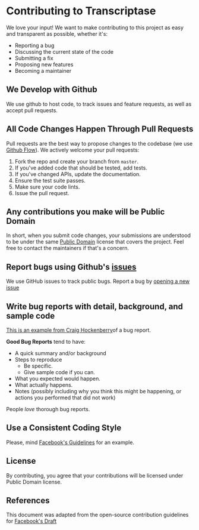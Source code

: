 # Contributing to Transcriptase
We love your input! We want to make contributing to this project as easy and transparent as possible, whether it's:

- Reporting a bug
- Discussing the current state of the code
- Submitting a fix
- Proposing new features
- Becoming a maintainer

## We Develop with Github
We use github to host code, to track issues and feature requests, as well as accept pull requests.

## All Code Changes Happen Through Pull Requests
Pull requests are the best way to propose changes to the codebase (we use [Github Flow](https://guides.github.com/introduction/flow/index.html)). We actively welcome your pull requests:

1. Fork the repo and create your branch from `master`.
2. If you've added code that should be tested, add tests.
3. If you've changed APIs, update the documentation.
4. Ensure the test suite passes.
5. Make sure your code lints.
6. Issue the pull request.

## Any contributions you make will be Public Domain
In short, when you submit code changes, your submissions are understood to be under the same [Public Domain](http://unlicense.org/) license that covers the project. Feel free to contact the maintainers if that's a concern.

## Report bugs using Github's [issues](https://github.com/andreros/typescript-boilerplate/issues)
We use GitHub issues to track public bugs. Report a bug by [opening a new issue](https://github.com/andreros/typescript-boilerplate/issues)

## Write bug reports with detail, background, and sample code
[This is an example from Craig Hockenberry](http://www.openradar.me/11905408)of a bug report.

**Good Bug Reports** tend to have:

- A quick summary and/or background
- Steps to reproduce
  - Be specific.
  - Give sample code if you can.
- What you expected would happen.
- What actually happens.
- Notes (possibly including why you think this might be happening, or actions you performed that did not work)

People *love* thorough bug reports.

## Use a Consistent Coding Style
Please, mind [Facebook's Guidelines](https://github.com/facebook/draft-js/blob/a9316a723f9e918afde44dea68b5f9f39b7d9b00/CONTRIBUTING.md) for an example.

## License
By contributing, you agree that your contributions will be licensed under Public Domain license.

## References
This document was adapted from the open-source contribution guidelines for [Facebook's Draft](https://github.com/facebook/draft-js/blob/a9316a723f9e918afde44dea68b5f9f39b7d9b00/CONTRIBUTING.md)

